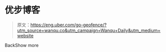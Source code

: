# 优步博客

> 原文：<https://eng.uber.com/go-geofence/?utm_source=wanqu.co&utm_campaign=Wanqu+Daily&utm_medium=website>

<title>Dropdown Icon</title>BackShow more